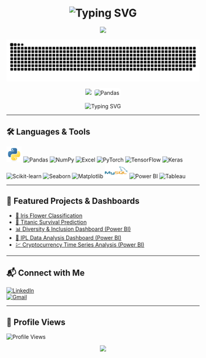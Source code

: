 <!-- 🌟 Ultra-Creative GitHub Profile Theme 🌟 -->

<!-- HEADER -->
<h1 align="center">
  <img src="https://readme-typing-svg.herokuapp.com?size=36&duration=3000&pause=1000&color=00F5D4&center=true&vCenter=true&width=600&lines=Hey%2C+I'm+Amar+👋;Data+Analyst+📊;ML+%26+AI+Enthusiast+🤖;Lifelong+Learner+📚" alt="Typing SVG" />
</h1>

<p align="center">
  <img src="https://capsule-render.vercel.app/api?type=waving&color=0:00E0FF,100:0077FF&height=120&section=header&text=🚀%20Welcome%20to%20My%20Profile!%20🚀&fontSize=30&fontColor=fff" />
</p>

<!-- CONTRIBUTION SNAKE -->
<p align="center">
  <img src="https://raw.githubusercontent.com/Platane/snk/output/github-contribution-grid-snake.svg" alt="snake-animation" />
</p>

<!-- SKILL ICONS -->
<p align="center">
  <img src="https://skillicons.dev/icons?i=python,sklearn,github,js,git,vscode,mysql,pytorch,tensorflow" />
  <img src="https://pandas.pydata.org/static/img/pandas_white.svg" alt="Pandas" width="48" height="48" style="background-color:white; border-radius:8px; padding:4px;" />
</p>


<!-- Typing animation (secondary intro) -->
<p align="center">
  <img src="https://readme-typing-svg.demolab.com?font=Fira+Code&size=22&pause=2000&color=FF6F00&center=true&vCenter=true&width=700&lines=Data+Analyst+%7C+ML+Enthusiast;Exploring+AI+and+Deep+Learning;Turning+Data+into+Actionable+Insights" alt="Typing SVG"/>
</p>

---

## 🛠 Languages & Tools  

<p align="left">
  <img src="https://raw.githubusercontent.com/devicons/devicon/master/icons/python/python-original.svg" alt="Python" width="40" height="40"/>  
  <img src="https://pandas.pydata.org/static/img/pandas_white.svg" alt="Pandas" width="80" height="40"/>  
  <img src="https://upload.wikimedia.org/wikipedia/commons/3/31/NumPy_logo_2020.svg" alt="NumPy" width="80" height="40"/>  
  <img src="https://upload.wikimedia.org/wikipedia/commons/0/0e/Microsoft_Excel_2013-2019_logo.svg" alt="Excel" width="40" height="40"/>  
  <img src="https://upload.wikimedia.org/wikipedia/commons/1/10/PyTorch_logo_icon.svg" alt="PyTorch" width="40" height="40"/>  
  <img src="https://upload.wikimedia.org/wikipedia/commons/2/2d/Tensorflow_logo.svg" alt="TensorFlow" width="40" height="40"/>  
  <img src="https://upload.wikimedia.org/wikipedia/commons/a/ae/Keras_logo.svg" alt="Keras" width="40" height="40"/>  
  <img src="https://upload.wikimedia.org/wikipedia/commons/0/05/Scikit_learn_logo_small.svg" alt="Scikit-learn" width="60" height="60"/>  
  <img src="https://seaborn.pydata.org/_static/logo-wide-lightbg.svg" alt="Seaborn" width="80" height="40"/>  
  <img src="https://upload.wikimedia.org/wikipedia/commons/8/84/Matplotlib_icon.svg" alt="Matplotlib" width="40" height="40"/>  
  <img src="https://raw.githubusercontent.com/devicons/devicon/master/icons/mysql/mysql-original-wordmark.svg" alt="MySQL" width="60" height="40"/>  
  <img src="https://upload.wikimedia.org/wikipedia/commons/c/cf/New_Power_BI_Logo.svg" alt="Power BI" width="40" height="40"/>   
  <img src="https://upload.wikimedia.org/wikipedia/commons/4/4b/Tableau_Logo.png" alt="Tableau" width="80" height="60"/>  
</p>

---

## 📌 Featured Projects & Dashboards  

- [🌼 Iris Flower Classification](https://github.com/amar4542/Iris-Dataset)  
- [🚢 Titanic Survival Prediction](https://github.com/amar4542/Titanic-Survival-Prediction)  
- [📊 Diversity & Inclusion Dashboard (Power BI)](https://github.com/amar4542/Diversity-Inclusion)  
- [🏏 IPL Data Analysis Dashboard (Power BI)](https://github.com/amar4542/IPL-Data-Analysis)  
- [💹 Cryptocurrency Time Series Analysis (Power BI)](https://github.com/amar4542/Time-series-analysis-with-cryptocurrency)  

---

## 📬 Connect with Me  

[![LinkedIn](https://img.shields.io/badge/-LinkedIn-blue?logo=linkedin&style=flat-square)](https://www.linkedin.com/in/m-amara-4542m/)  
[![Gmail](https://img.shields.io/badge/-Gmail-D14836?style=flat-square&logo=gmail&logoColor=white)](mailto:mangalaamara282@gmail.com)  

---

## 👀 Profile Views  
![Profile Views](https://komarev.com/ghpvc/?username=amar4542&label=Profile%20views&color=0e75b6&style=flat)

<!-- FOOTER -->
<p align="center">
  <img src="https://capsule-render.vercel.app/api?type=waving&color=0:00E0FF,100:0077FF&height=120&section=footer" />
</p>
